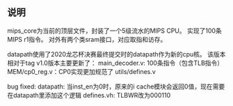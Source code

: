 ## 说明

mips_core为当前的顶层文件，封装了一个5级流水的MIPS CPU。
实现了100条MIPS r1指令。
对外有两个类sram接口，对应取指和访存。

datapath使用了2020龙芯杯决赛最终提交时的datapath作为新的cpu核。
该版本相对于tag v1.0版本主要更新了：
main_decoder.v: 100条指令（包含TLB指令）
MEM/cp0_reg.v：CP0实现更加规范了
utils/defines.v

bug fixed:
datapath: 当inst_en为0时，原来的i cache模块会返回0值，现在需要在datapath里添加这个逻辑
defines.vh: TLBWR改为000110